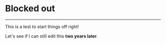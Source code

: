 # Blocked out
___
This is a test to start things off right!

Let's see if I can still edit this __two years later__.